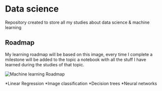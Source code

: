 # Data science
Repository created to store all my studies about data science &amp; machine learning

## Roadmap

My learning roadmap will be based on this image, every time I complete a milestone will be added to the topic a notebook with all the stuff I have learned during the studies of that topic. 

![Machine learning Roadmap](https://miro.medium.com/max/2796/0*QYxNNYh6W9jO1b_-.png)

*Linear Regression
*Image classification
*Decision trees
*Neural networks
